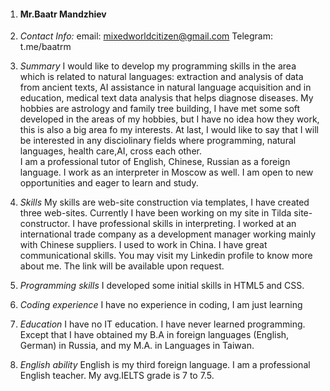 1. #### Mr.Baatr Mandzhiev

2. _Contact Info:_ email: mixedworldcitizen@gmail.com Telegram: t.me/baatrm 

3. _Summary_ I would like to develop my programming skills in the area which is related to natural languages: extraction and analysis of data from ancient texts, AI assistance in natural language acquisition and in education,  medical text data analysis that helps diagnose diseases. My hobbies are astrology and family tree building, I have met some soft developed in the areas of my hobbies, but I have no idea how they work, this is also a big area fo my interests. At last, I would like to say that I will be interested in any disciolinary fields where programming, natural languages, health care,AI, cross each other.  
I am a professional tutor of English, Chinese, Russian as a foreign language. I work as an interpreter in Moscow as well. I am open to new opportunities and eager to learn and study. 

4. _Skills_ My skills are web-site construction via templates, I have created three web-sites. Currently I have been working on my site in Tilda site-constructor. I have professional skills in interpreting. I worked at an international trade company as a development manager working mainly with Chinese suppliers. I used to work in China. I have great communicational skills. You may visit my Linkedin profile to know more about me. The link will be available upon request.

5. _Programming skills_ I developed some initial skills in HTML5 and CSS.

6. _Coding experience_ I have no experience in coding, I am just learning

7. _Education_ I have no IT education. I have never learned programming. Except that I have obtained my B.A in foreign languages (English, German) in Russia, and my M.A. in Languages in Taiwan.

8. _English ability_ English is my third foreign language. I am a professional English teacher. My avg.IELTS grade is 7 to 7.5.
